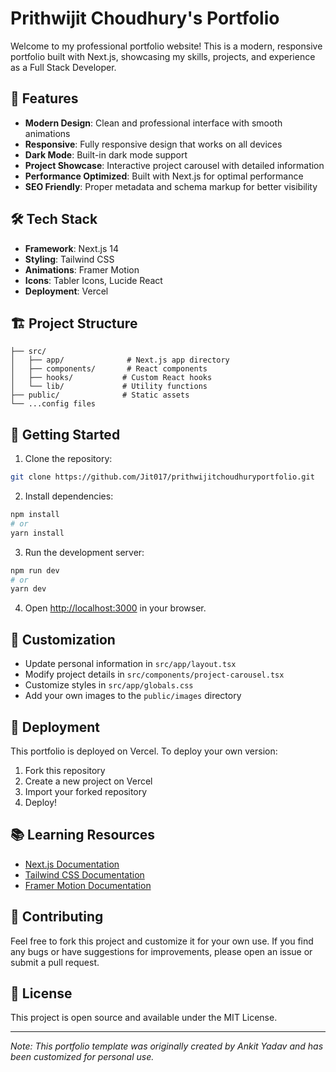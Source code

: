 # Prithwijit Choudhury's Portfolio

Welcome to my professional portfolio website! This is a modern, responsive portfolio built with Next.js, showcasing my skills, projects, and experience as a Full Stack Developer.

## 🚀 Features

- **Modern Design**: Clean and professional interface with smooth animations
- **Responsive**: Fully responsive design that works on all devices
- **Dark Mode**: Built-in dark mode support
- **Project Showcase**: Interactive project carousel with detailed information
- **Performance Optimized**: Built with Next.js for optimal performance
- **SEO Friendly**: Proper metadata and schema markup for better visibility

## 🛠️ Tech Stack

- **Framework**: Next.js 14
- **Styling**: Tailwind CSS
- **Animations**: Framer Motion
- **Icons**: Tabler Icons, Lucide React
- **Deployment**: Vercel

## 🏗️ Project Structure

```
├── src/
│   ├── app/              # Next.js app directory
│   ├── components/       # React components
│   ├── hooks/           # Custom React hooks
│   └── lib/             # Utility functions
├── public/              # Static assets
└── ...config files
```

## 🚀 Getting Started

1. Clone the repository:
```bash
git clone https://github.com/Jit017/prithwijitchoudhuryportfolio.git
```

2. Install dependencies:
```bash
npm install
# or
yarn install
```

3. Run the development server:
```bash
npm run dev
# or
yarn dev
```

4. Open [http://localhost:3000](http://localhost:3000) in your browser.

## 📝 Customization

- Update personal information in `src/app/layout.tsx`
- Modify project details in `src/components/project-carousel.tsx`
- Customize styles in `src/app/globals.css`
- Add your own images to the `public/images` directory

## 🚀 Deployment

This portfolio is deployed on Vercel. To deploy your own version:

1. Fork this repository
2. Create a new project on Vercel
3. Import your forked repository
4. Deploy!

## 📚 Learning Resources

- [Next.js Documentation](https://nextjs.org/docs)
- [Tailwind CSS Documentation](https://tailwindcss.com/docs)
- [Framer Motion Documentation](https://www.framer.com/motion/)

## 🤝 Contributing

Feel free to fork this project and customize it for your own use. If you find any bugs or have suggestions for improvements, please open an issue or submit a pull request.

## 📄 License

This project is open source and available under the MIT License.

---

*Note: This portfolio template was originally created by Ankit Yadav and has been customized for personal use.*
